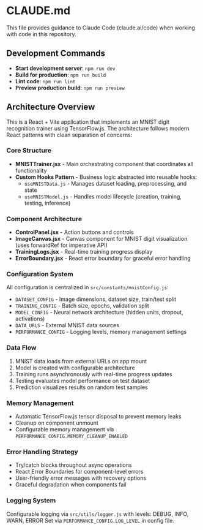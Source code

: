 # CLAUDE.md

This file provides guidance to Claude Code (claude.ai/code) when working with code in this repository.

## Development Commands

- **Start development server**: `npm run dev`
- **Build for production**: `npm run build`
- **Lint code**: `npm run lint`
- **Preview production build**: `npm run preview`

## Architecture Overview

This is a React + Vite application that implements an MNIST digit recognition trainer using TensorFlow.js. The architecture follows modern React patterns with clean separation of concerns:

### Core Structure
- **MNISTTrainer.jsx** - Main orchestrating component that coordinates all functionality
- **Custom Hooks Pattern** - Business logic abstracted into reusable hooks:
  - `useMNISTData.js` - Manages dataset loading, preprocessing, and state
  - `useMNISTModel.js` - Handles model lifecycle (creation, training, testing, inference)

### Component Architecture
- **ControlPanel.jsx** - Action buttons and controls
- **ImageCanvas.jsx** - Canvas component for MNIST digit visualization (uses forwardRef for imperative API)
- **TrainingLogs.jsx** - Real-time training progress display
- **ErrorBoundary.jsx** - React error boundary for graceful error handling

### Configuration System
All configuration is centralized in `src/constants/mnistConfig.js`:
- `DATASET_CONFIG` - Image dimensions, dataset size, train/test split
- `TRAINING_CONFIG` - Batch size, epochs, validation split
- `MODEL_CONFIG` - Neural network architecture (hidden units, dropout, activations)
- `DATA_URLS` - External MNIST data sources
- `PERFORMANCE_CONFIG` - Logging levels, memory management settings

### Data Flow
1. MNIST data loads from external URLs on app mount
2. Model is created with configurable architecture
3. Training runs asynchronously with real-time progress updates
4. Testing evaluates model performance on test dataset
5. Prediction visualizes results on random test samples

### Memory Management
- Automatic TensorFlow.js tensor disposal to prevent memory leaks
- Cleanup on component unmount
- Configurable memory management via `PERFORMANCE_CONFIG.MEMORY_CLEANUP_ENABLED`

### Error Handling Strategy
- Try/catch blocks throughout async operations
- React Error Boundaries for component-level errors
- User-friendly error messages with recovery options
- Graceful degradation when components fail

### Logging System
Configurable logging via `src/utils/logger.js` with levels: DEBUG, INFO, WARN, ERROR
Set via `PERFORMANCE_CONFIG.LOG_LEVEL` in config file.
